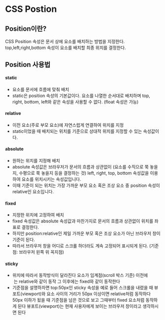 <h1>CSS Postion</h1>

<h2>Position이란?</h2>

CSS Position 속성은 문서 상에 요소를 배치하는 방법을 지정한다. 
top,left,right,bottom 속성이 요소를 배치할 최종 위치를 결정한다.

<h2>Position 사용법</h2>

<h4>static</h4>

* 요소를 문서에 흐름에 맞춰 배치
* static은 position 속성의 기본값이다. 요소를 나열한 순서대로 배치하며 top, right, bottom, left와 같은 속성을 사용할 수 없다. (float 속성은 가능)

<h4>relative</h4>

* 이전 요소(주로 부모 요소)에 자연스럽게 연결하여 위치를 지정
* static이었을 때 배치되는 위치를 기준으로 상대적 위치를 지정할 수 있는 속성값이다. 

<h4>absolute</h4>

* 원하는 위치를 지정해 배치
* absolute 속성값은 브라우저가 문서의 흐름과 상관없이 (요소를 수직으로 쭉 놓을지, 수평으로 쭉 놓을지 등을 결정하는 것) left, right, top, bottom 속성값을 이용하여 요소를 위치시키는 속성값입니다. 
* 이때 기준이 되는 위치는 가장 가까운 부모 요소 혹은 조상 요소 중 position 속성이 relative인 요소입니다.

<h4>fixed</h4>

* 지정한 위치에 고정하여 배치
* fixed 속성값은 absolute 속성값과 마찬가지로 문서의 흐름과 상관없이 위치를 좌표로 결정한다.
* 하지만 position:relative인 제일 가까운 부모 혹은 조상 요소가 아닌 브라우저 창이 기준이 된다.
* 따라서 브라우저 창을 어디로 스크롤 하더라도 계속 고정되어 표시되게 된다. (기준점: 브라우저 왼쪽 위 꼭지점)

<h4>sticky</h4>

* 위치에 따라서 동작방식이 달라진다 요소가 임계점(scroll 박스 기준) 이전에   는 relative와 같이 동작 그 이후에는 fixed와 같이 동작한다
* 기준점을 설명하자면 top:50px인 sticky 속성을 예로 들어 스크롤을 내렸을 때 뷰포트(viewport)와 요소 사이의 거리가 50px 이상이면 relative처럼 동작하다 50px 이하가 됬을 때 기준점을 넘은 것으로 보고 그때부터 fixed 요소처럼 동작하게 된다 뷰포트(viewport)는 현재 사용자에게 보이는 브라우저 창이라고 생각하시면 된다
